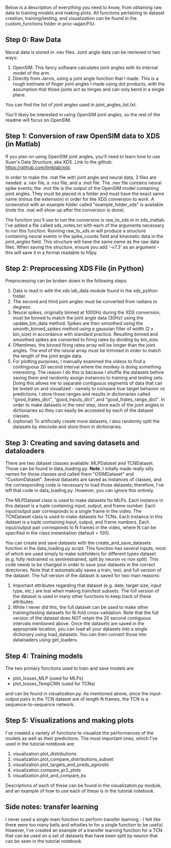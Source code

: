 Below is a description of everything you need to know, from obtaining raw data to training models and making plots. All functions pertaining to dataset creation, training/testing, and visualization can be found in the custom_functions folder in proc-aajan/FIU.

## **Step 0: Raw Data**

Neural data is stored in .nev files. Joint angle data can be retrieved in two ways:
1) OpenSIM. This fancy software calculates joint angles with its internal model of the arm.
2) Directly from Jarvis, using a joint angle function that I made. This is a rough estimate of finger joint angles I made using dot products, with the assumption that those joints act as hinges and can only bend in a single plane.

You can find the list of joint angles used in joint_angles_list.txt.

You'll likely be interested in using OpenSIM joint angles, so the rest of the readme will focus on OpenSIM.

## **Step 1: Conversion of raw OpenSIM data to XDS (in Matlab)**

If you plan on using OpenSIM joint angles, you'll need to learn how to use Xuan's Data Structure, aka XDS. Link to the github: https://github.com/limblab/xds

In order to make the .mat file with joint angle and neural data, 3 files are needed: a .nev file, a .nsx file, and a .mot file. The .nev file contains neural spike events; the .mot file is the output of the OpenSIM model containing joint angles. They must be placed in a folder and must have the exact same name (minus the extension) in order for the XDS conversion to work. A screenshot with an example folder called "example_folder_xds" is available (note the .mat will show up after the conversion is done). 

The function you'll use to run the conversion is raw_to_xds.m in xds_matlab. I've added a file called xds_notes.txt with each of the arguments necessary to run this function. Running raw_to_xds.m will produce a structure containing neural events in the spike_counts field and kinematic data in the joint_angles field. This structure will have the same name as the raw data files. When saving the structure, ensure you add '-v7.3' as an argument - this will save it in a format readable to h5py.

## **Step 2: Preprocessing XDS File (in Python)**

Preprocessing can be broken down in the following steps:
1) Data is read in with the xds lab_data module found in the xds_python folder.
2) The second and third joint angles must be converted from radians to degrees.
3) Neural spikes, originally binned at 1000Hz during the XDS conversion, must be binned to match the joint angle data (30Hz) using the update_bin_data method. Spikes are then smoothed using the smooth_binned_spikes method using a gaussian filter of width (2 x bin_size) in accordance with standard practice. Resulting binned and smoothed spikes are converted to firing rates by dividing by bin_size.
4) Oftentimes, the binned firing rates array will be longer than the joint angles. The end of the neural array must be trimmed in order to match the length of the joint angle data.
5) For plotting purposes, I manually examined the videos to find a continguous 20 second interval where the monkey is doing something interesting. The reason I do this is because I shuffle the datasets before saving them and randomly assign instances to training and testing sets. Doing this allows me to separate contiguous segments of data that can be tested on and visualized - namely to compare true target behavior vs predictions. I store those ranges and results in dictionaries called "good_frates_dict", "good_inputs_dict", and "good_frates_range_dict". In order to make datasets in the next step, store each of the joint angles in dictionaries so they can easily be accessed by each of the dataset classes.
6) (optional) To artificially create more datasets, I also randomly split the datasets by elecrode and store them in dictionaries.

## **Step 3: Creating and saving datasets and dataloaders**

There are two dataset classes available: MLPDataset and TCNDataset. Those can be found in data_loading.py.
**Note**: I initally made really silly names for those classes and called them "OSIMDataset" and "CustomDataset". Several datasets are saved as instances of classes, and the corresponding code is necessary to load those datasets; therefore, I've left that code in data_loading.py. However, you can ignore this entirely.

The MLPDataset class is used to make datasets for MLPs. Each instance in this dataset is a tuple containing input, output, and frame number. Each input/output pair corresponds to a single frame in the video.
The TCNDataset class is used to make datasets for TCNs. Each instance in this dataset is a tuple containing input, output, and frame numbers. Each input/output pair corresponds to N frames in the video, where N can be specified in the class instantiation (default = 100). 

You can create and save datasets with the create_and_save_datasets function in the data_loading.py script. This function has several inputs, most of which are used simply to make subfolders for different types dataset (e.g. fully restrained vs semirestrained, split by neuron vs non split). This code needs to be changed in order to save your datasets in the correct directories. Note that it automatically saves a train, test, and full version of the dataset. The full version of the dataset is saved for two main reasons: 
1) Important attributes regarding that dataset (e.g. date, target size, input type, etc.) are lost when making train/test subsets. The full version of the dataset is used in many other functions to keep track of these attributes. 
2) While I never did this, the full dataset can be used to make other training/testing datasets for N-fold cross-validation. Note that the full version of the dataset does NOT retain the 20 second contiguous intervals mentioned above.
Once the datasets are saved in the appropriate location, you can load all your datasets into a single dictionary using load_datasets. You can then convert those into dataloaders using get_loaders.

## **Step 4: Training models**
The two primary functions used to train and save models are:

- plot_losses_MLP (used for MLPs)
- plot_losses_TempCNN (used for TCNs)

and can be found in visualization.py. As mentioned above, since the input-output pairs in the TCN dataset are of length N frames, the TCN is a sequence-to-sequence network.

## **Step 5: Visualizations and making plots**

I've created a variety of functions to visualize the performances of the models as well as their predictions. The most important ones, which I've used in the tutorial notebook are: 

1) visualization.plot_distributions
2) visualization.plot_compare_distributions_subset
3) visualization.plot_targets_and_preds_agnostic
4) visualization.compare_pr2_plots
5) visualization.plot_and_compare_ks

Descriptions of each of these can be found in the visualization.py module, and an example of how to use each of these is in the tutorial notebook.

## **Side notes: transfer learning**

I never used a single main function to perform transfer learning - I felt like there were too many bells and whistles to for a single function to be useful. However, I've created an example of a transfer learning function for a TCN that can be used on a set of datasets that have been split by neuron that can be seen in the tutorial notebook.